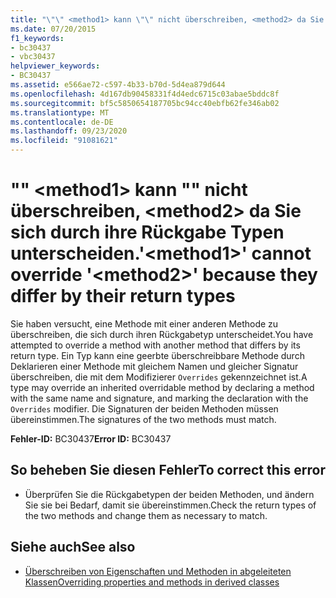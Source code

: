 ```yaml
---
title: "\"\" <method1> kann \"\" nicht überschreiben, <method2> da Sie sich durch ihre Rückgabe Typen unterscheiden."
ms.date: 07/20/2015
f1_keywords:
- bc30437
- vbc30437
helpviewer_keywords:
- BC30437
ms.assetid: e566ae72-c597-4b33-b70d-5d4ea879d644
ms.openlocfilehash: 4d167db90458331f4d4edc6715c03abae5bddc8f
ms.sourcegitcommit: bf5c5850654187705bc94cc40ebfb62fe346ab02
ms.translationtype: MT
ms.contentlocale: de-DE
ms.lasthandoff: 09/23/2020
ms.locfileid: "91081621"
---
```

# <a name="method1-cannot-override-method2-because-they-differ-by-their-return-types"></a><span data-ttu-id="5528b-102">"" \<method1> kann "" nicht überschreiben, \<method2> da Sie sich durch ihre Rückgabe Typen unterscheiden.</span><span class="sxs-lookup"><span data-stu-id="5528b-102">'\<method1>' cannot override '\<method2>' because they differ by their return types</span></span>

<span data-ttu-id="5528b-103">Sie haben versucht, eine Methode mit einer anderen Methode zu überschreiben, die sich durch ihren Rückgabetyp unterscheidet.</span><span class="sxs-lookup"><span data-stu-id="5528b-103">You have attempted to override a method with another method that differs by its return type.</span></span> <span data-ttu-id="5528b-104">Ein Typ kann eine geerbte überschreibbare Methode durch Deklarieren einer Methode mit gleichem Namen und gleicher Signatur überschreiben, die mit dem Modifizierer `Overrides` gekennzeichnet ist.</span><span class="sxs-lookup"><span data-stu-id="5528b-104">A type may override an inherited overridable method by declaring a method with the same name and signature, and marking the declaration with the `Overrides` modifier.</span></span> <span data-ttu-id="5528b-105">Die Signaturen der beiden Methoden müssen übereinstimmen.</span><span class="sxs-lookup"><span data-stu-id="5528b-105">The signatures of the two methods must match.</span></span>  
  
 <span data-ttu-id="5528b-106">**Fehler-ID:** BC30437</span><span class="sxs-lookup"><span data-stu-id="5528b-106">**Error ID:** BC30437</span></span>  
  
## <a name="to-correct-this-error"></a><span data-ttu-id="5528b-107">So beheben Sie diesen Fehler</span><span class="sxs-lookup"><span data-stu-id="5528b-107">To correct this error</span></span>  
  
- <span data-ttu-id="5528b-108">Überprüfen Sie die Rückgabetypen der beiden Methoden, und ändern Sie sie bei Bedarf, damit sie übereinstimmen.</span><span class="sxs-lookup"><span data-stu-id="5528b-108">Check the return types of the two methods and change them as necessary to match.</span></span>  
  
## <a name="see-also"></a><span data-ttu-id="5528b-109">Siehe auch</span><span class="sxs-lookup"><span data-stu-id="5528b-109">See also</span></span>

- [<span data-ttu-id="5528b-110">Überschreiben von Eigenschaften und Methoden in abgeleiteten Klassen</span><span class="sxs-lookup"><span data-stu-id="5528b-110">Overriding properties and methods in derived classes</span></span>](../programming-guide/language-features/objects-and-classes/inheritance-basics.md#overriding-properties-and-methods-in-derived-classes)
